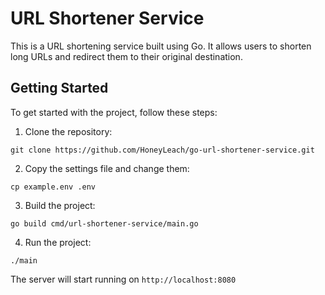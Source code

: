 # URL Shortener Service

This is a URL shortening service built using Go. It allows users to shorten long URLs and redirect them to their original destination.

## Getting Started

To get started with the project, follow these steps:

1. Clone the repository:

```
git clone https://github.com/HoneyLeach/go-url-shortener-service.git
```

2. Copy the settings file and change them:

```
cp example.env .env
```

3. Build the project:

```
go build cmd/url-shortener-service/main.go
```

4. Run the project:

```
./main
```

The server will start running on `http://localhost:8080`
